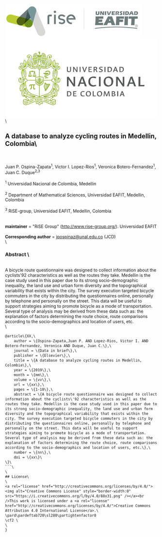 <img src="figs/rise_logo.png" alt="Estructura Carpeta" align="center">\
<img src="figs/unal_logo.png" alt="Estructura Carpeta" align="center">\

## A database to analyze cycling routes in Medellin, Colombia\
\
\
Juan P. Ospina-Zapata<sup>1</sup>, Victor I. Lopez-Rios<sup>1</sup>, Veronica Botero-Fernandez<sup>1</sup>, Juan C. Duque<sup>2,3</sup> \
\
<sup>1</sup> Universidad Nacional de Colombia, Medellin\
\
<sup>2</sup> Department of Mathematical Sciences, Universidad EAFIT, Medellin, Colombia\
\
<sup>3</sup> RiSE-group, Universidad EAFIT, Medellin, Colombia\
\
\
__maintainer__ = "RiSE Group"  (http://www.rise-group.org/). Universidad EAFIT\
\
__Corresponding author__ = jpospinaz@unal.edu.co (JCD)\
\
### Abstract \
\
A bicycle route questionnaire was designed to collect information about the cyclists\'92 characteristics as well as the routes they take. Medellin is the case study used in this paper due to its strong socio-demographic inequality, the land use and urban form diversity and the topographical variability that exists within the city. The survey execution targeted bicycle commuters in the city by distributing the questionnaires online, personally by telephone and personally on the street. This data will be useful to support strategies aiming to promote bicycle as a mode of transportation. Several type of analysis may be derived from these data such as: the explanation of factors determining the route choice, route comparisons according to the socio-demographics and location of users, etc.\
\
```tex\
@article\{XX,\
    author = \{Ospina-Zapata,Juan P. AND Lopez-Rios, Victor I. AND Botero-Fernandez, Veronica AND Duque, Juan C.\},\
    journal = \{Data in brief\},\
    publisher = \{Elsevier\},\
    title = \{A database to analyze cycling routes in Medellin, Colombia\},\
    year = \{2019\},\
    month = \{mm\},\
    volume = \{vv\},\
    url = \{xx\},\
    pages = \{1-18\},\
    abstract = \{A bicycle route questionnaire was designed to collect information about the cyclists\'92 characteristics as well as the routes they take. Medellin is the case study used in this paper due to its strong socio-demographic inequality, the land use and urban form diversity and the topographical variability that exists within the city. The survey execution targeted bicycle commuters in the city by distributing the questionnaires online, personally by telephone and personally on the street. This data will be useful to support strategies aiming to promote bicycle as a mode of transportation. Several type of analysis may be derived from these data such as: the explanation of factors determining the route choice, route comparisons according to the socio-demographics and location of users, etc.\},\
    number = \{nn\},\
    doi = \{xx\}\
\}\
```\
\
## License\
\
<a rel="license" href="http://creativecommons.org/licenses/by/4.0/"><img alt="Creative Commons License" style="border-width:0" src="https://i.creativecommons.org/l/by/4.0/88x31.png" /></a><br />This work is licensed under a <a rel="license" href="http://creativecommons.org/licenses/by/4.0/">Creative Commons Attribution 4.0 International License</a>.\
\pard\pardeftab720\sl280\partightenfactor0
\cf2 \
\
}
